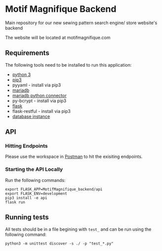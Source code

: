 # Motif Magnifique Backend

Main repository for our new sewing pattern search engine/ store website's backend

The website will be located at motifmagnifique.com

## Requirements
The following tools need to be installed to run this application:
* [python 3](https://www.python.org/)
* [pip3](https://pip.pypa.io/en/stable/installing/)
* pyyaml - install via pip3
* [mariadb](https://mariadb.com/downloads/)
* [mariadb python connector](https://mariadb.com/resources/blog/how-to-connect-python-programs-to-mariadb/s)
* py-bcrypt - install via pip3
* [flask](https://flask.palletsprojects.com/en/1.1.x/installation/#install-flask)
* flask-restful - install via pip3
* [database instance](api/api/database/README.md)

## API
### Hitting Endpoints
Please use the workspace in [Postman](https://app.getpostman.com/join-team?invite_code=d3d85558fa8ed29d473ce52984dc53e7) to hit the exisiting endpoints.

### Starting the API Locally
Run the following commands:
```
export FLASK_APP=MotifMagnifique_backend/api
export FLASK_ENV=development
pip3 install -e api
flask run
```

## Running tests
All tests should be in a file begining with `test_` and can be run using the following command:
```
python3 -m unittest discover -s ./ -p "test_*.py"
```